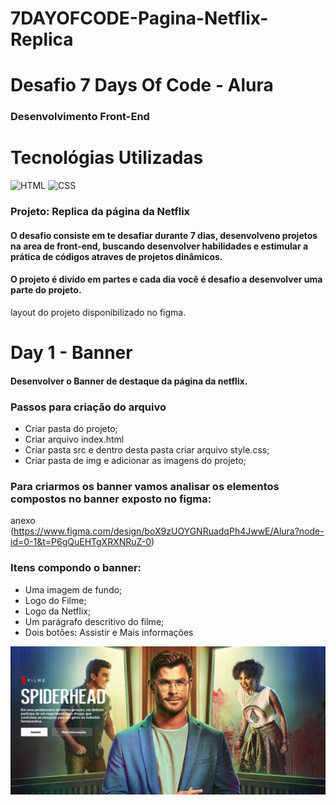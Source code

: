 ﻿# 7DAYOFCODE-Pagina-Netflix-Replica
# Desafio 7 Days Of Code - Alura

### Desenvolvimento Front-End

# Tecnológias Utilizadas

![HTML](https://img.shields.io/badge/-HTML-0D1117?style=for-the-badge&logo=html5&labelColor=0D1117)&nbsp;![CSS](https://img.shields.io/badge/-CSS-0D1117?style=for-the-badge&logo=CSS3&logoColor=1572B6&labelColor=0D1117)&nbsp;


### Projeto: Replica da página da Netflix

#### O desafio consiste em te desafiar durante 7 dias, desenvolveno projetos na area de front-end, buscando desenvolver habilidades e estimular a prática de códigos atraves de projetos dinâmicos.

#### O projeto é divido em partes e cada dia você é desafio a desenvolver uma parte do projeto.

layout do projeto disponibilizado no figma.

# Day 1  - Banner
#### Desenvolver o Banner de destaque da página da netflix.

### Passos para criação do arquivo
  * Criar pasta do projeto;
  * Criar arquivo index.html
  * Criar pasta src e dentro desta pasta criar arquivo style.css;
  * Criar pasta de img  e adicionar as imagens do projeto;
  
### Para criarmos os banner vamos analisar os elementos compostos no banner exposto no figma:

anexo (https://www.figma.com/design/boX9zUOYGNRuadqPh4JwwE/Alura?node-id=0-1&t=P6gQuEHTgXRXNRuZ-0)

### Itens compondo o banner:

* Uma imagem de fundo;
* Logo do Filme;
* Logo da Netflix;
* Um parágrafo descritivo do filme;
* Dois botões: Assistir e Mais informações

![Resultado do Banner](image-1.png)
